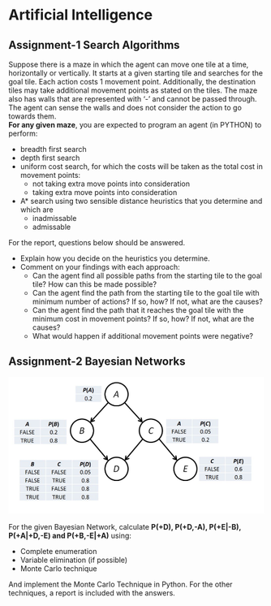 # Artificial Intelligence

## Assignment-1 Search Algorithms

Suppose there is a maze in which the agent can move one tile at a time, horizontally or vertically. It starts at a given starting tile and searches for the goal tile. Each action costs 1 movement point. Additionally, the destination tiles may take additional movement points as stated on the tiles. The maze also has walls that are represented with ‘-’ and cannot be passed through. The agent can sense the walls and does not consider the action to go towards them.</br>
**For any given maze**, you are expected to program an agent (in PYTHON) to perform:
* breadth first search
* depth first search
* uniform cost search, for which the costs will be taken as the total cost in movement points:
  * not taking extra move points into consideration
  * taking extra move points into consideration
* A* search using two sensible distance heuristics that you determine and which are
  * inadmissable
  * admissable
  
For the report, questions below should be answered.
* Explain how you decide on the heuristics you determine.</br>
* Comment on your findings with each approach:
  * Can the agent find all possible paths from the starting tile to the goal tile? How can this be made possible?</br>
  * Can the agent find the path from the starting tile to the goal tile with minimum number of actions? If so, how? If not, what are the causes?</br>
  * Can the agent find the path that it reaches the goal tile with the minimum cost in movement points? If so, how? If not, what are the causes?</br>
  * What would happen if additional movement points were negative?</br>
  
## Assignment-2 Bayesian Networks

![alt text](https://github.com/nuwandda/Artificial-Intelligence/blob/master/Bayesian-Networks/graph.png "Logo Title Text 1")

For the given Bayesian Network, calculate **P(+D), P(+D,-A), P(+E|-B), P(+A|+D,-E) and P(+B,-E|+A)** using:

* Complete enumeration
* Variable elimination (if possible)
* Monte Carlo technique

And implement the Monte Carlo Technique in Python. For the other techniques, a report is included with the answers.
